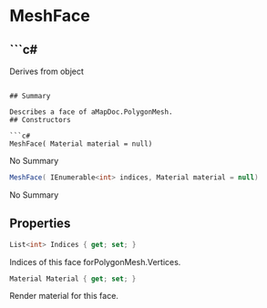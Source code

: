 # MeshFace

## ```c#
Derives from object
```

## Summary

Describes a face of aMapDoc.PolygonMesh.
## Constructors

```c#
MeshFace( Material material = null) 
```
No Summary
```c#
MeshFace( IEnumerable<int> indices, Material material = null) 
```
No Summary
## Properties

```c#
List<int> Indices { get; set; } 
```
Indices of this face forPolygonMesh.Vertices.
```c#
Material Material { get; set; } 
```
Render material for this face.
